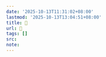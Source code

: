 ```yaml
---
date: '2025-10-13T11:31:02+08:00'
lastmod: '2025-10-13T13:04:51+08:00'
title: 󰨂
url: 󰨂
tags: []
src:
note:
---
```

